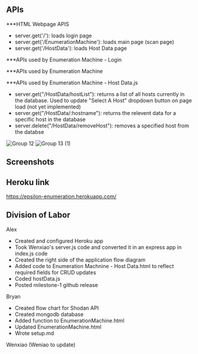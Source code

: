 APIs
-------------------------------------------------------------------------------------------------------------------------------------------------------------------
***HTML Webpage APIS

- server.get('/'): loads login page
- server.get('/EnumerationMachine'): loads main page (scan page)
- server.get('/HostData'): loads Host Data page

***APIs used by Enumeration Machine - Login

***APIs used by Enumeration Machine

***APIs used by Enumeration Machine - Host Data.js

- server.get("/HostData/hostList"): returns a list of all hosts currently in the database. Used to update "Select A Host" dropdown button on page load (not yet         implemented)
- server.get("/HostData/:hostname"): returns the relevent data for a specific host in the database
- server.delete("/HostData/removeHost"): removes a specified host from the databse

![Group 12](https://user-images.githubusercontent.com/112918640/200991389-1b6681e0-f35d-47ae-9435-8936118cabd0.png)
![Group 13 (1)](https://user-images.githubusercontent.com/112918640/200991869-609cf974-4025-4734-a9e1-ee070da3a14e.png)


Screenshots
-------------------------------------------------------------------------------------------------------------------------------------------------------------------

Heroku link
-------------------------------------------------------------------------------------------------------------------------------------------------------------------

https://epsilon-enumeration.herokuapp.com/

Division of Labor
-------------------------------------------------------------------------------------------------------------------------------------------------------------------

Alex
- Created  and configured Heroku app
- Took Wenxiao's server.js code and converted it in an express app in index.js code
- Created the right side of the application flow diagram
- Added code to Enumeration Machnine - Host Data.html to reflect required fields for CRUD updates
- Coded hostData.js
- Posted milestone-1 github release

Bryan
- Created flow chart for Shodan API
- Created mongodb database
- Added function to EnumerationMachine.html
- Updated EnumerationMachine.html
- Wrote setup.md

Wenxiao 
(Weniao to update)
